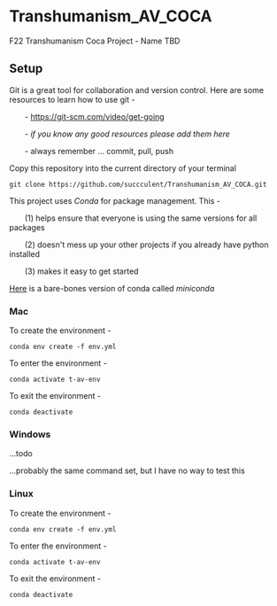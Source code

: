 # Transhumanism_AV_COCA

F22 Transhumanism Coca Project - Name TBD


## Setup


Git is a great tool for collaboration and version control. Here are some resources to learn how to use git -

&ensp;&ensp;&ensp;&ensp;- https://git-scm.com/video/get-going
    
&ensp;&ensp;&ensp;&ensp;- _if you know any good resources please add them here_
    
&ensp;&ensp;&ensp;&ensp;- always remember ... commit, pull, push 

Copy this repository into the current directory of your terminal
```console
git clone https://github.com/succculent/Transhumanism_AV_COCA.git
```

This project uses _Conda_ for package management. This - 

&ensp;&ensp;&ensp;&ensp;(1) helps ensure that everyone is using the same versions for all packages
    
&ensp;&ensp;&ensp;&ensp;(2) doesn't mess up your other projects if you already have python installed
    
&ensp;&ensp;&ensp;&ensp;(3) makes it easy to get started


[Here](https://docs.conda.io/en/latest/miniconda.html) is a bare-bones version of conda called _miniconda_

### Mac


To create the environment -
```console
conda env create -f env.yml
```


To enter the environment - 
```console
conda activate t-av-env
```


To exit the environment - 
```console
conda deactivate
```


### Windows


...todo

...probably the same command set, but I have no way to test this


### Linux


To create the environment -
```console
conda env create -f env.yml
```


To enter the environment - 
```console
conda activate t-av-env
```


To exit the environment - 
```console
conda deactivate
```
